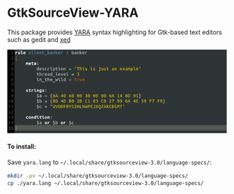 # GtkSourceView-YARA
This package provides [YARA](https://virustotal.github.io/yara/) syntax highlighting for Gtk-based text editors such as gedit and [xed](https://github.com/linuxmint/xed)

![YARA syntax highlighting in Gedit](yara_gedit.png)

#### To install:
Save `yara.lang` to `~/.local/share/gtksourceview-3.0/language-specs/`:

```sh
mkdir -pv ~/.local/share/gtksourceview-3.0/language-specs/
cp ./yara.lang ~/.local/share/gtksourceview-3.0/language-specs/
```
